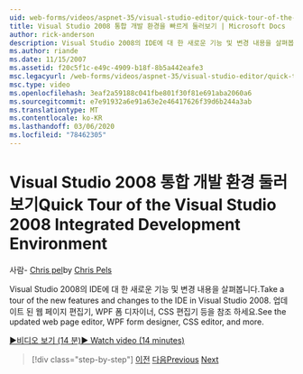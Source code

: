 ```yaml
---
uid: web-forms/videos/aspnet-35/visual-studio-editor/quick-tour-of-the-visual-studio-2008-integrated-development-environment
title: Visual Studio 2008 통합 개발 환경을 빠르게 둘러보기 | Microsoft Docs
author: rick-anderson
description: Visual Studio 2008의 IDE에 대 한 새로운 기능 및 변경 내용을 살펴봅니다. 업데이트 된 웹 페이지 편집기, WPF 폼 디자이너, CSS 편집기 등을 참조 하세요.
ms.author: riande
ms.date: 11/15/2007
ms.assetid: f20c5f1c-e49c-4909-b18f-8b5a442eafe3
msc.legacyurl: /web-forms/videos/aspnet-35/visual-studio-editor/quick-tour-of-the-visual-studio-2008-integrated-development-environment
msc.type: video
ms.openlocfilehash: 3eaf2a59188c041fbe801f30f81e691aba2060a6
ms.sourcegitcommit: e7e91932a6e91a63e2e46417626f39d6b244a3ab
ms.translationtype: MT
ms.contentlocale: ko-KR
ms.lasthandoff: 03/06/2020
ms.locfileid: "78462305"
---
```

# <a name="quick-tour-of-the-visual-studio-2008-integrated-development-environment"></a><span data-ttu-id="bad2a-104">Visual Studio 2008 통합 개발 환경 둘러보기</span><span class="sxs-lookup"><span data-stu-id="bad2a-104">Quick Tour of the Visual Studio 2008 Integrated Development Environment</span></span>

<span data-ttu-id="bad2a-105">사람- [Chris pel](https://twitter.com/chrispels)</span><span class="sxs-lookup"><span data-stu-id="bad2a-105">by [Chris Pels](https://twitter.com/chrispels)</span></span>

<span data-ttu-id="bad2a-106">Visual Studio 2008의 IDE에 대 한 새로운 기능 및 변경 내용을 살펴봅니다.</span><span class="sxs-lookup"><span data-stu-id="bad2a-106">Take a tour of the new features and changes to the IDE in Visual Studio 2008.</span></span> <span data-ttu-id="bad2a-107">업데이트 된 웹 페이지 편집기, WPF 폼 디자이너, CSS 편집기 등을 참조 하세요.</span><span class="sxs-lookup"><span data-stu-id="bad2a-107">See the updated web page editor, WPF form designer, CSS editor, and more.</span></span>

[<span data-ttu-id="bad2a-108">&#9654;비디오 보기 (14 분)</span><span class="sxs-lookup"><span data-stu-id="bad2a-108">&#9654; Watch video (14 minutes)</span></span>](https://channel9.msdn.com/Blogs/ASP-NET-Site-Videos/quick-tour-of-the-visual-studio-2008-integrated-development-environment)

> [!div class="step-by-step"]
> <span data-ttu-id="bad2a-109">[이전](intellisense-for-jscript-and-aspnet-ajax.md)
> [다음](creating-and-modifying-a-css-file.md)</span><span class="sxs-lookup"><span data-stu-id="bad2a-109">[Previous](intellisense-for-jscript-and-aspnet-ajax.md)
[Next](creating-and-modifying-a-css-file.md)</span></span>
